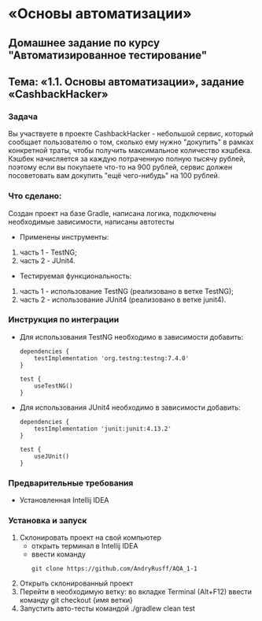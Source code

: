 # «Основы автоматизации»
## Домашнее задание по курсу "Автоматизированное тестирование"
## Тема: «1.1. Основы автоматизации», задание «CashbackHacker»

### Задача
Вы участвуете в проекте CashbackHacker - небольшой сервис, который сообщает пользователю о том, сколько ему нужно "докупить" в рамках конкретной траты, чтобы получить максимальное количество кэшбека. Кэшбек начисляется за каждую потраченную полную тысячу рублей, поэтому если вы покупаете что-то на 900 рублей, сервис должен посоветовать вам докупить "ещё чего-нибудь" на 100 рублей.

### Что сделано:
Создан проект на базе Gradle, написана логика, подключены необходимые зависимости, написаны автотесты

- Применены инструменты:
1. часть 1 - TestNG;
1. часть 2 - JUnit4.

- Тестируемая функциональность:
1. часть 1 - использование TestNG (реализовано в ветке TestNG);		 
1. часть 2 - использование JUnit4 (реализовано в ветке junit4).			

		
### Инструкция по интеграции
- Для использования TestNG необходимо в зависимости добавить:
	```
	dependencies {
		testImplementation 'org.testng:testng:7.4.0'
	}

	test {
		useTestNG()
	}
	```
- Для использования JUnit4 необходимо в зависимости добавить:
	```
	dependencies {
		testImplementation 'junit:junit:4.13.2'
	}

	test {
		useJUnit()
	}
	```	

### Предварительные требования
- Установленная Intellij IDEA
### Установка и запуск
1. Склонировать проект на свой компьютер
	- открыть терминал в Intellij IDEA
	- ввести команду 
		```
		git clone https://github.com/AndryRusff/AQA_1-1
		```
1. Открыть склонированный проект
1. Перейти в необходимую ветку: во вкладке Terminal (Alt+F12) ввести команду git checkout {имя ветки}
1. Запустить авто-тесты командой	./gradlew clean test

